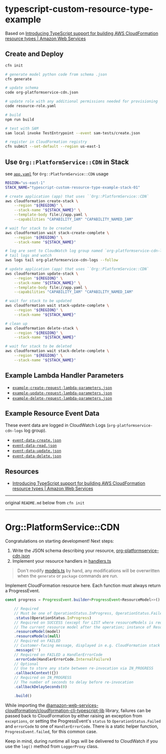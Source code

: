 # typescript-custom-resource-type-example

Based on [Introducing TypeScript support for building AWS CloudFormation resource types | Amazon Web Services](https://aws.amazon.com/blogs/mt/introducing-typescript-support-for-building-aws-cloudformation-resource-types/)

## Create and Deploy

```sh
cfn init

# generate model python code from schema .json
cfn generate

# update schema
code org-platformservice-cdn.json

# update role with any additional permissions needed for provisioning
code resource-role.yaml

# build
npm run build

# test with SAM
sam local invoke TestEntrypoint --event sam-tests/create.json

# register in CloudFormation registry
cfn submit --set-default --region us-east-1
```

## Use `Org::PlatformService::CDN` in Stack

see [`app.yaml`](app.yaml) for `Org::PlatformService::CDN` usage

```sh
REGION="us-east-1"
STACK_NAME="typescript-custom-resource-type-example-stack-01"

# create application (app) that uses ``Org::PlatformService::CDN`
aws cloudformation create-stack \
    --region "${REGION}" \
    --stack-name "${STACK_NAME}" \
    --template-body file://app.yaml \
    --capabilities "CAPABILITY_IAM" "CAPABILITY_NAMED_IAM"

# wait for stack to be created
aws cloudformation wait stack-create-complete \
    --region "${REGION}" \
    --stack-name "${STACK_NAME}"

# log are sent to CloudWatch log group named `org-platformservice-cdn-logs`
# tail logs and watch
aws logs tail org-platformservice-cdn-logs --follow

# update application (app) that uses ``Org::PlatformService::CDN`
aws cloudformation update-stack \
    --region "${REGION}" \
    --stack-name "${STACK_NAME}" \
    --template-body file://app.yaml \
    --capabilities "CAPABILITY_IAM" "CAPABILITY_NAMED_IAM"

# wait for stack to be updated
aws cloudformation wait stack-update-complete \
    --region "${REGION}" \
    --stack-name "${STACK_NAME}"

# clean up
aws cloudformation delete-stack \
    --region "${REGION}" \
    --stack-name "${STACK_NAME}"

# wait for stack to be deleted
aws cloudformation wait stack-delete-complete \
    --region "${REGION}" \
    --stack-name "${STACK_NAME}"
```

## Example Lambda Handler Parameters

* [`example-create-request-lambda-parameters.json`](example-create-request-lambda-parameters.json)
* [`example-update-request-lambda-parameters.json`](example-update-request-lambda-parameters.json)
* [`example-delete-request-lambda-parameters.json`](example-delete-request-lambda-parameters.json)

## Example Resource Event Data

These event data are logged in CloudWatch Logs (`org-platformservice-cdn-logs` log group).

* [`event-data-create.json`](event-data-create.json)
* [`event-data-read.json`](event-data-read.json)
* [`event-data-update.json`](event-data-update.json)
* [`event-data-delete.json`](event-data-delete.json)

## Resources

* [Introducing TypeScript support for building AWS CloudFormation resource types | Amazon Web Services](https://aws.amazon.com/blogs/mt/introducing-typescript-support-for-building-aws-cloudformation-resource-types/)

---

original `README.md` below from `cfn init`

---


# Org::PlatformService::CDN

Congratulations on starting development! Next steps:

1. Write the JSON schema describing your resource, [org-platformservice-cdn.json](./org-platformservice-cdn.json)
2. Implement your resource handlers in [handlers.ts](./org-platformservice-cdn/handlers.ts)

> Don't modify [models.ts](./org-platformservice-cdn/models.ts) by hand, any modifications will be overwritten when the `generate` or `package` commands are run.

Implement CloudFormation resource here. Each function must always return a ProgressEvent.

```typescript
const progress = ProgressEvent.builder<ProgressEvent<ResourceModel>>()

    // Required
    // Must be one of OperationStatus.InProgress, OperationStatus.Failed, OperationStatus.Success
    .status(OperationStatus.InProgress)
    // Required on SUCCESS (except for LIST where resourceModels is required)
    // The current resource model after the operation; instance of ResourceModel class
    .resourceModel(model)
    .resourceModels(null)
    // Required on FAILED
    // Customer-facing message, displayed in e.g. CloudFormation stack events
    .message('')
    // Required on FAILED a HandlerErrorCode
    .errorCode(HandlerErrorCode.InternalFailure)
    // Optional
    // Use to store any state between re-invocation via IN_PROGRESS
    .callbackContext({})
    // Required on IN_PROGRESS
    // The number of seconds to delay before re-invocation
    .callbackDelaySeconds(0)

    .build()
```

While importing the [@amazon-web-services-cloudformation/cloudformation-cli-typescript-lib](https://github.com/eduardomourar/cloudformation-cli-typescript-plugin) library, failures can be passed back to CloudFormation by either raising an exception from `exceptions`, or setting the ProgressEvent's `status` to `OperationStatus.Failed` and `errorCode` to one of `HandlerErrorCode`. There is a static helper function, `ProgressEvent.failed`, for this common case.

Keep in mind, during runtime all logs will be delivered to CloudWatch if you use the `log()` method from `LoggerProxy` class.

